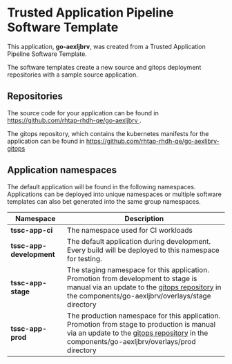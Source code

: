 # Trusted Application Pipeline Software Template

This application, **go-aexljbrv**, was created from a Trusted Application Pipeline Software Template.

The software templates create a new source and gitops deployment repositories with a sample source application. 

## Repositories

The source code for your application can be found in [https://github.com/rhtap-rhdh-qe/go-aexljbrv ](https://github.com/rhtap-rhdh-qe/go-aexljbrv ).
 
The gitops repository, which contains the kubernetes manifests for the application can be found in 
[https://github.com/rhtap-rhdh-qe/go-aexljbrv-gitops ](https://github.com/rhtap-rhdh-qe/go-aexljbrv-gitops ) 

## Application namespaces 

The default application will be found in the following namespaces. Applications can be deployed into unique namespaces or multiple software templates can also bet generated into the same group namespaces.  

|  Namespace   |  Description   |  
| -------- | -------- |
| **tssc-app-ci** | The namespace used for CI workloads |
| **tssc-app-development** | The default application during development. Every build will be deployed to this namespace for testing. |
| **tssc-app-stage** | The staging namespace for this application. Promotion from development to stage is manual via an update to the [gitops repository](https://github.com/rhtap-rhdh-qe/go-aexljbrv-gitops ) in the components/go-aexljbrv/overlays/stage directory |
| **tssc-app-prod** | The production namespace for this application. Promotion from stage to production is manual via an update to the [gitops repository](https://github.com/rhtap-rhdh-qe/go-aexljbrv-gitops ) in the components/go-aexljbrv/overlays/prod directory |